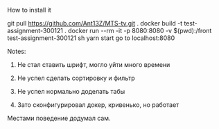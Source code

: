 How to install it

git pull https://github.com/Ant13Z/MTS-tv.git .
docker build -t test-assignment-300121 .
docker run --rm -it -p 8080:8080 -v $(pwd):/front test-assignment-300121 sh
yarn start
go to localhost:8080

Notes:

1. Не стал ставить шрифт, могло уйти много времени
2. Не успел сделать сортировку и фильтр
3. Не успел нормально доделать табы

4. Зато сконфигурировал докер, кривенько, но работает

Местами поведение додумал сам.